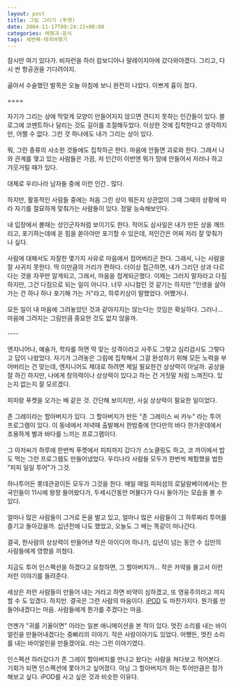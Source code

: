 ```yaml
---
layout: post
title: 그림 그리기 (푸켓)
date: 2004-11-17T09:24:21+00:00
categories: 여행과-음식
tags: 세번째-태국여행기
---
```

잠시만 여기 있다가. 비자런을 하러 캄보디아나 말레이지아에 갔다와야겠다. 그리고, 다시 싼 항공권을 기다려야지. <br /><br />곪아서 수술했던 발목은 오늘 아침에 보니 완전히 나았다. 이쁘게 흉이 졌다. <br /><br />====<br /><br />자기가 그리는 상에 딱맞게 모양이 만들어지지 않으면 견디지 못하는 인간들이 있다. 블로그에 코멘트하나 달리는 것도 길이를 조절해두었다. 이상한 것에 집착한다고 생각하지만, 어쩔 수 없다. 그런 것 하나에도 내가 그리는 상이 있다.<br /><br />뭐, 그런 종류의 사소한 것들에도 집착하곤 한다. 마음에 안들면 괴로와 한다. 그래서 나와 관계를 맺고 있는 사람들은 가끔, 저 인간이 이번엔 뭐가 맘에 안들어서 저러나 하고 갸웃거릴 때가 있다.<br /><br />대체로 우리나라 남자들 중에 이런 인간.. 많다.<br /><br />하지만, 활동적인 사람들 중에는 처음 그린 상이 뭐든지 상관없이 그때 그때의 상황에 따라 자기를 절묘하게 맞춰가는 사람들이 있다. 정말 능숙해보인다.<br /><br />내 입장에서 볼때는 성인군자처럼 보이기도 한다. 적어도 삼사일은 내가 만든 상을 깨뜨리고, 포기하는데에 온 힘을 쏟아야만 포기할 수 있은데, 저인간은 어찌 저리 잘 맞춰가나 싶다.<br /><br />사람에 대해서도 자잘한 몇가지 사유로 마음에서 접어버리곤 한다. 그래서, 나는 사람을 잘 사귀지 못한다. 딱 이만큼의 거리가 편하다. 더이상 접근하면, 내가 그리던 상과 다르다는 것을 자꾸만 알게되고, 그래서, 마음을 접게되곤했다. 이제는 그러지 말자라고 다짐하지만, 그건 다짐으로 되는 일이 아니다. 너무 시니컬인 것 같기는 하지만 "인생을 살아가는 건 하나 하나 포기해 가는 거"라고, 하루키상이 말했었다. 어쨌거나.<br /><br />모든 일이 내 마음에 그려놓았던 것과 같아지지는 않는다는 것임은 확실하다. 그러나... 마음에 그려지는 그림만큼 중요한 것도 없지 않을까.<br /><br />----<br /><br />엔지니어나, 예술가, 학자를 하면 딱 맞는 성격이라고 사주도 그렇고 심리검사도 그렇다고 답이 나왔었다. 자기가 그려놓은 그림에 집착해서 그걸 완성하기 위해 모든 노력을 부어버리는 건 맞는데, 엔지니어도 제대로 하려면 제일 필요한건 상상력이 아닐까. 공상을 잘 하긴 하지만, 나에게 창의력이나 상상력이 있다고 하는 건 거짓말 처럼 느껴진다. 있는지 없는지 잘 모르겠다.<br /><br />피피랑 푸켓을 오가는 배 같은 것. 간단해 보이지만, 사실 상상력이 필요한 일이었다.<br /><br />존 그레이라는 할아버지가 있다. 그 할아버지가 만든 "존 그레이스 씨 카누" 라는 투어 프로그램이 있다. 이 동네에서 저녁때 출발해서 한밤중에 안다만의 바다 한가운데에서 조용하게 별과 바다를 느끼는 프로그램이다. <br /><br />그 아저씨가 하루에 한번씩 푸켓에서 피피까지 갔다가 스노클링도 하고, 코 까이에서 밥도 먹는 그런 프로그램도 만들어냈었다. 우리나라 사람들 모두가 한번씩 체험했을 법한 "피피 일일 투어"가 그것.<br /><br />하나투어든 롯데관광이든 모두가 그것을 한다. 매일 매일 피피섬의 로달람베이에서는 한국인들이 11시에 왕창 들어왔다가, 두세시간동안 머물다가 다시 돌아가는 모습을 볼 수 있다.<br /><br />얼마나 많은 사람들이 그거로 돈을 벌고 있고, 얼마나 많은 사람들이 그 하루짜리 투어를 즐기고 돌아갔을까. 십년전에 나도 했었고, 오늘도 그 배는 똑같이 떠나간다.<br /><br />결국, 한사람의 상상력이 만들어낸 작은 아이디어 하나가, 십년이 넘는 동안 수 십만의 사람들에게 영향을 끼쳤다.<br /><br />지금도 투어 인스펙션을 하겠다고 요청하면, 그 할아버지가... 작은 카약을 몰고서 이런 저런 이야기를 들려준다.<br /><br />세상은 저런 사람들이 만들어 내는 거라고 하면 비약이 심하겠고, 또 영웅주의라고 까지 할 수 도 있겠다. 하지만. 결국은 그런 사람의 마음이다. <a href="http://jinto.pe.kr/logs/archives/000616.html" target=bb>iPOD</a> 도 마찬가지다. 뭔가를 만들어내겠다는 마음. 사람들에게 뭔가를 주겠다는 마음.<br /><br />언젠가 "귀를 기울이면" 이라는 일본 애니메이션을 본 적이 있다. 멋진 소리를 내는 바이얼린을 만들어내겠다는 중삐리의 이야기. 작은 사랑이야기도 있었다. 어쨌든, 멋진 소리를 내는 바이얼린을 만들겠어요. 라는 그런 이야기였다.<br /><br />인스펙션 하러갔다가 존 그레이 할아버지를 만나고 왔다는 사람을 쳐다보고 적어본다. 기회가 되면 인스펙션에 쫓아가고 싶어졌다. 아님 그 할아버지가 하는 투어만큼은 참가해보고 싶다. iPOD를 사고 싶은 것과 비슷한 이유다.
